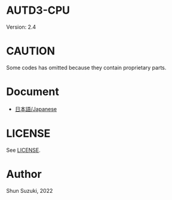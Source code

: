 # AUTD3-CPU

Version: 2.4

# CAUTION

Some codes has omitted because they contain proprietary parts.

# Document

* [日本語/Japanese](https://shinolab.github.io/autd3-cpu/)

# LICENSE

See [LICENSE](./LICENSE).

# Author

Shun Suzuki, 2022
